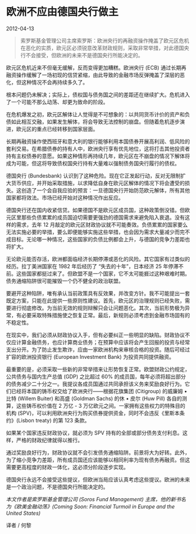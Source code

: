 # 欧洲不应由德国央行做主

2012-04-13

> 索罗斯基金管理公司主席索罗斯：欧洲央行的再融资操作掩盖了欧元区危机在恶化的实质，欧元区必须锐意改革财政规则，采取非常举措，对此德国央行不会接受，但欧洲的未来不是德国央行所能决定的。
>

欧元区危机近来不但毫无缓解，反而变得更加糟糕。欧洲央行 (ECB) 通过长期再融资操作缓解了一场初现的信贷紧缩，由此导致的金融市场反弹掩盖了深层的恶化，但这种情况不会再持续多久了。

根本问题仍未解决；实际上，债权国与债务国之间的差距还在继续扩大。危机进入了一个可能不那么动荡、却更为致命的阶段。

在危机爆发之初，欧元区解体让人觉得是不可想象的：以共同货币计价的资产和负债如此相互交融，如果发生解体，将会导致无法控制的崩盘。但随着危机逐步演进，欧元区的重点已经转移到国家层面。

长期再融资操作使西班牙和意大利的银行能够利用本国债券开展高利润、低风险的套利交易。在希腊债券的持有人中，欧洲央行享有优先地位，这将打击其他投资者持有主权债券的意愿。如果这种情形再持续几年，欧元区在不崩盘的情况下解体将成为可能，但这将导致债权国央行持有大量难以强制债务国央行履行的债权。

德国央行 (Bundesbank) 认识到了这种危险。现在它正发起行动，反对无限制扩大货币供应，并开始采取措施，以求降低自身在欧元区解体的情况下将会遭受的损失。这创造了一个会自我应验的预言：一旦德国央行开始防范欧元解体，所有其他国家都将效法。市场已经开始对这种情况作出反应。

德国央行还在国内收紧信贷。如果德国不是欧元区成员国，这种政策倒没错。但欧元区里那些负债累累的成员国迫切需要更强劲的德国需求来避免陷入衰退。没有这样的需求，去年 12 月敲定的欧元区财政协议就不可能奏效。负债累累的国家要么无法实施必要的举措，要么即便能够实施这些举措，也会因为需求大量减少而完不成目标。无论哪一种情况，这些国家的负债比例都会上升，与德国的竞争力差距也将扩大。

无论欧元能否存活，欧洲都面临经济长期停滞或恶化的风险。其它国家有过类似的经历。拉丁美洲国家在 1982 年后经历了 “失去的十年”，日本经济 25 年停滞不前。这些国家都挺过来了。但欧盟不是一个国家，它不太可能捱过这种艰难时期。债务通缩陷阱很可能摧毁一个仍不健全的政治联盟。

要避开这种陷阱，唯有承认当前政策具有反效果，并改变方针。我不可能提出一套既定方案，只能在此提供一些原则性建议。首先，欧元区的治理规则已经失败，需要进行彻底修改。为当前无效的规则辩解只会让问题恶化。其次，当前形势极为异常，有必要采取特殊措施使之恢复正常。最后，新规则必须考虑到金融市场固有的不稳定性。

在现实中，我们必须从财政协议入手，但有必要纠正一些明显的缺陷。财政协议不仅应计算金融债务，也应计算商业债务；在预算中应该将会产生回报的投资与经常支出分开。为了防止发生欺诈，应由一家欧洲机构来审核合格的投资。随后可经过扩容的欧洲投资银行 (European Investment Bank) 为投资共同提供融资。

最重要的是，必须采取一些新的非常举措来让形势恢复正常。欧盟财政公约规定，公共债务与国内生产总值 (GDP) 之比超过 60% 的成员国，每年必须将超出部分的债务减少二十分之一。我提议各成员国通过共同承担该义务来奖励良好行为。它们已经将本国的铸币权交给了欧洲央行——根据花旗集团 (Citigroup) 的威廉姆 • 比特 (Willem Buiter) 和高盛 (Goldman Sachs) 的休 • 皮尔 (Huw Pill) 各自的测算，这些铸币权价值在 2 万亿 - 3 万亿欧元之间。一家拥有这些权力的特殊目的机构 (SPV)，可以利用欧洲央行为购买债券提供资金，同时不会违反《里斯本条约》(Lisbon treaty) 的第 123 条款。

如果某个国家违反财政协议，就必须为 SPV 持有的全部或部分债务支付利息。这样，严格的财政纪律就得以推行。

通过奖励良好行为，财政协议就不会引发债务通缩陷阱。前景将大为好转。此外，为了缩小竞争力差距，所有成员国还应该能够以相同利率为现有债务再融资。但这需要更高程度的财政一体化，这必须分阶段逐步实现。

德国央行永远不会接受这些提议，但欧洲当局应该认真考虑这些提议。欧洲的未来是一个政治问题，不是德国央行所能决定的。

_本文作者是索罗斯基金管理公司 (Soros Fund Management) 主席，他的新书名为《欧美金融动荡》(Coming Soon: Financial Turmoil in Europe and the United States)_

译者 / 何黎
